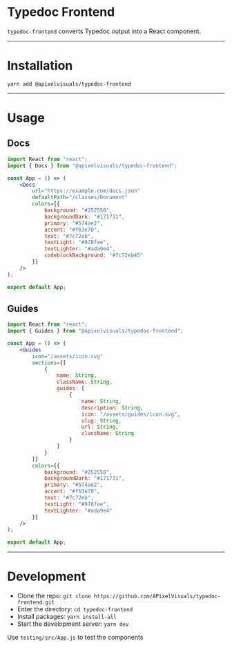 # Typedoc Frontend

`typedoc-frontend` converts Typedoc output into a React component.

---

# Installation

```
yarn add @apixelvisuals/typedoc-frontend
```

---

# Usage

## Docs

```jsx
import React from "react";
import { Docs } from "@apixelvisuals/typedoc-frontend";

const App = () => (
    <Docs
        url="https://example.com/docs.json"
        defaultPath="/classes/Document"
        colors={{
            background: "#252550",
            backgroundDark: "#171731",
            primary: "#574ae2",
            accent: "#f63e70",
            text: "#7c72eb",
            textLight: "#978fee",
            textLighter: "#ada9e4",
            codeblockBackground: "#7c72eb45"
        }}
    />
);

export default App;
```

## Guides

```jsx
import React from "react";
import { Guides } from "@apixelvisuals/typedoc-frontend";

const App = () => (
    <Guides
        icon="/assets/icon.svg"
        sections={[
            {
                name: String,
                className: String,
                guides: [
                    {
                        name: String,
                        description: String,
                        icon: "/assets/guides/icon.svg",
                        slug: String,
                        url: String,
                        className: String
                    }
                ]
            }
        ]}
        colors={{
            background: "#252550",
            backgroundDark: "#171731",
            primary: "#574ae2",
            accent: "#f63e70",
            text: "#7c72eb",
            textLight: "#978fee",
            textLighter: "#ada9e4"
        }}
    />
);

export default App;
```

---

# Development

- Clone the repo: `git clone https://github.com/APixelVisuals/typedoc-frontend.git`
- Enter the directory: `cd typedoc-frontend`
- Install packages: `yarn install-all`
- Start the development server: `yarn dev`

Use `testing/src/App.js` to test the components